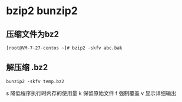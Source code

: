 # bzip2 bunzip2

## 压缩文件为bz2
```
[root@VM-7-27-centos ~]# bzip2 -skfv abc.bak
```

## 解压缩 .bz2
```
bunzip2 -skfv temp.bz2
```

s   降低程序执行时内存的使用量
k   保留原始文件
f   强制覆盖
v   显示详细输出
